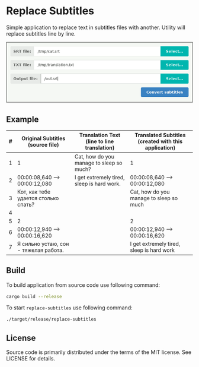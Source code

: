 # Replace Subtitles

Simple application to replace text in subtitles files with another. Utility will replace subtitles line by line.

![User interface](images/replace-subtitles.png "User interface of Replace Subtitles")

## Example

| # |  Original Subtitles (source file)     | Translation Text (line to line translation) | Translated Subtitles (created with this application) |
|---| --------------------------------------|---------------------------------------------|------------------------------------------------------|
| 1 | 1                                     | Cat, how do you manage to sleep so much?    | 1                                                    |
| 2 | 00:00:08,640 --> 00:00:12,080         | I get extremely tired, sleep is hard work.  | 00:00:08,640 --> 00:00:12,080                        |
| 3 | Кот, как тебе удается столько спать?  |                                             | Cat, how do you manage to sleep so much              |
| 4 |                                       |                                             |                                                      |
| 5 | 2                                     |                                             | 2                                                    |
| 6 | 00:00:12,940 --> 00:00:16,620         |                                             | 00:00:12,940 --> 00:00:16,620                        |
| 7 | Я сильно устаю, сон - тяжелая работа. |                                             | I get extremely tired, sleep is hard work            |

## Build

To build application from source code use following command:

```sh
cargo build --release
```

To start `replace-subtitles` use following command:

```sh
./target/release/replace-subtitles
```

## License
[license]: #license

Source code is primarily distributed under the terms of the MIT license. See LICENSE for details.
